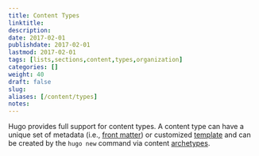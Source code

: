 ```yaml
---
title: Content Types
linktitle:
description:
date: 2017-02-01
publishdate: 2017-02-01
lastmod: 2017-02-01
tags: [lists,sections,content,types,organization]
categories: []
weight: 40
draft: false
slug:
aliases: [/content/types]
notes:
---
```


Hugo provides full support for content types. A content type can have a unique set of metadata (i.e., [front matter][]) or customized [template][] and can be created by the `hugo new` command via content [archetypes][].






[archetypes]: /content-management/archetypes/
[front matter]: /content-management/front-matter/
[template]: /templates/